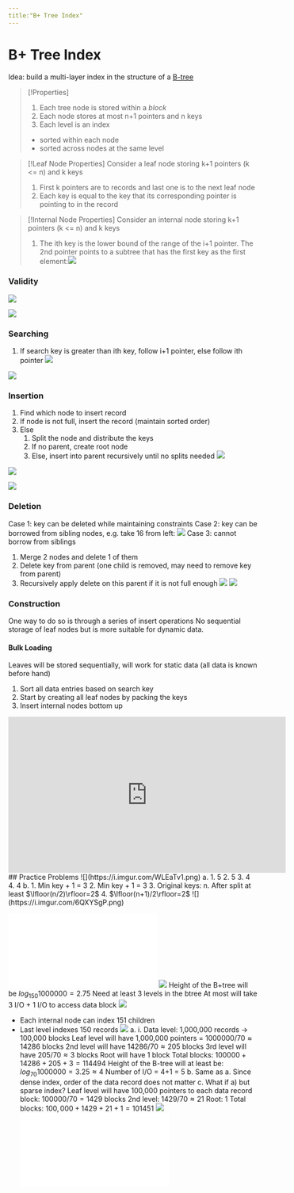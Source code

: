 ```yaml
---
title:"B+ Tree Index"
---
```

# B+ Tree Index
Idea: build a multi-layer index in the structure of a [B-tree](Notes/B-tree.md)
> [!Properties]
> 1. Each tree node is stored within a *block*
> 2. Each node stores at most n+1 pointers and n keys
> 3. Each level is an index
> 	- sorted within each node
> 	- sorted across nodes at the same level

> [!Leaf Node Properties]
> Consider a leaf node storing k+1 pointers (k <= n) and k keys
> 1. First k pointers are to records and last one is to the next leaf node
> 2. Each key is equal to the key that its corresponding pointer is pointing to in the record

> [!Internal Node Properties]
> Consider an internal node storing k+1 pointers (k <= n) and k keys
> 1. The ith key is the lower bound of the range of the i+1 pointer. The 2nd pointer points to a subtree that has the first key as the first element:![](https://i.imgur.com/yyB4CcW.png)
> 
### Validity
![](https://i.imgur.com/vWLJeF6.png)

![](https://i.imgur.com/BqfRjog.png)
### Searching
1. If search key is greater than ith key, follow i+1 pointer, else follow ith pointer
![](https://i.imgur.com/3DufQar.png)

![](https://i.imgur.com/hSGZIQX.png)
### Insertion
1. Find which node to insert record
2. If node is not full, insert the record (maintain sorted order)
3. Else
	1. Split the node and distribute the keys
	2. If no parent, create root node
	3. Else, insert into parent recursively until no splits needed
![](https://i.imgur.com/1WdRWqt.png)

![](https://i.imgur.com/iBO9eDF.png)

![](https://i.imgur.com/EBPXqTI.png)
### Deletion
Case 1: key can be deleted while maintaining constraints
Case 2: key can be borrowed from sibling nodes, e.g. take 16 from left:
![](https://i.imgur.com/PFt0kHV.png)
Case 3: cannot borrow from siblings
1. Merge 2 nodes and delete 1 of them
2. Delete key from parent (one child is removed, may need to remove key from parent)
3. Recursively apply delete on this parent if it is not full enough
![](https://i.imgur.com/qYeNPlC.png)
![](https://i.imgur.com/Nv07qVW.png)
### Construction
One way to do so is through a series of insert operations
No sequential storage of leaf nodes but is more suitable for dynamic data.
#### Bulk Loading
Leaves will be stored sequentially, will work for static data (all data is known before hand)
1. Sort all data entries based on search key
2. Start by creating all leaf nodes by packing the keys
3. Insert internal nodes bottom up
<iframe width="560" height="315" src="https://www.youtube.com/embed/HJgXVxsO5YU?start=160" title="YouTube video player" frameborder="0" allow="accelerometer; autoplay; clipboard-write; encrypted-media; gyroscope; picture-in-picture" allowfullscreen></iframe>
## Practice Problems
![](https://i.imgur.com/WLEaTv1.png)
a.
1. 5
2. 5
3. 4
4. 4
b.
1. Min key + 1 = 3
2. Min key + 1 = 3
3. Original keys: n. After split at least  $\lfloor(n/2)\rfloor=2$
4. $\lfloor(n+1)/2\rfloor=2$
![](https://i.imgur.com/6QXYSgP.png)

![Drawing 2022-09-05 10.35.50.excalidraw](Excalidraw/Drawing%202022-09-05%2010.35.50.excalidraw.md)
![](https://i.imgur.com/Bu5oJA2.png)
Height of the B+tree will be $log_{150}1000000=2.75$
Need at least 3 levels in the btree
At most will take 3 I/O + 1 I/O to access data block
![](https://i.imgur.com/yhicZvc.png)
- Each internal node can index 151 children
- Last level indexes 150 records
![](https://i.imgur.com/06CoAso.png)
a.
i. Data level: 1,000,000 records -> 100,000 blocks
Leaf level will have 1,000,000 pointers = $1000000/70\approx14286$ blocks
2nd level will have $14286/70\approx205$ blocks
3rd level will have $205/70\approx3$ blocks
Root will have 1 block 
Total blocks: $100000+14286+205+3=114494$
Height of the B-tree will at least be: $log_{70}1000000=3.25\approx4$
Number of I/O = 4+1 = 5
b. Same as a. Since dense index, order of the data record does not matter
c. What if a) but sparse index?
Leaf level will have 100,000 pointers to each data record block: $100000/70=1429$ blocks
2nd level: $1429/70\approx21$
Root: 1
Total blocks: $100,000+1429+21+1=101451$
![](https://i.imgur.com/OSwkx7i.png)
![B+ Tree Index 2022-09-13 21.06.04.excalidraw](Pics/B+%20Tree%20Index%202022-09-13%2021.06.04.excalidraw.md)
